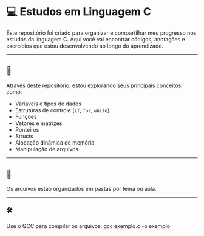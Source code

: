# 💻 Estudos em Linguagem C

Este repositório foi criado para organizar e compartilhar meu progresso nos estudos da linguagem C. 
Aqui você vai encontrar códigos, anotações e exercícios que estou desenvolvendo ao longo do aprendizado.

---

## 🧠

Através deste repositório, estou explorando seus principais conceitos, como:

- Variáveis e tipos de dados
- Estruturas de controle (`if`, `for`, `while`)
- Funções
- Vetores e matrizes
- Ponteiros
- Structs
- Alocação dinâmica de memória
- Manipulação de arquivos

---

## 📁

Os arquivos estão organizados em pastas por tema ou aula.

---

### 🛠️

Use o GCC para compilar os arquivos:
gcc exemplo.c -o exemplo
